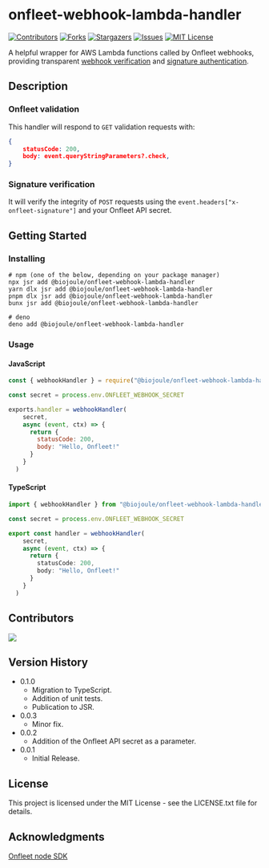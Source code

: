 
# onfleet-webhook-lambda-handler

[![Contributors][contributors-shield]][contributors-url]
[![Forks][forks-shield]][forks-url]
[![Stargazers][stars-shield]][stars-url]
[![Issues][issues-shield]][issues-url]
[![MIT License][license-shield]][license-url]

A helpful wrapper for AWS Lambda functions called by Onfleet webhooks, providing transparent [webhook verification](https://docs.onfleet.com/reference/validation) and [signature authentication](https://docs.onfleet.com/reference/secrets).

## Description

### Onfleet validation

This handler will respond to `GET` validation requests with:

```json
{
    statusCode: 200,
    body: event.queryStringParameters?.check,
}
```

### Signature verification

It will verify the integrity of `POST` requests using the `event.headers["x-onfleet-signature"]` and your Onfleet API secret.

## Getting Started

### Installing

```shell
# npm (one of the below, depending on your package manager)
npx jsr add @biojoule/onfleet-webhook-lambda-handler
yarn dlx jsr add @biojoule/onfleet-webhook-lambda-handler
pnpm dlx jsr add @biojoule/onfleet-webhook-lambda-handler
bunx jsr add @biojoule/onfleet-webhook-lambda-handler

# deno
deno add @biojoule/onfleet-webhook-lambda-handler
```

### Usage

#### JavaScript

```javascript
const { webhookHandler } = require("@biojoule/onfleet-webhook-lambda-handler");

const secret = process.env.ONFLEET_WEBHOOK_SECRET

exports.handler = webhookHandler(
    secret,
    async (event, ctx) => {
      return {
        statusCode: 200,
        body: "Hello, Onfleet!"
      }
    }
  )
```

#### TypeScript

```typescript
import { webhookHandler } from "@biojoule/onfleet-webhook-lambda-handler";

const secret = process.env.ONFLEET_WEBHOOK_SECRET

export const handler = webhookHandler(
    secret,
    async (event, ctx) => {
      return {
        statusCode: 200,
        body: "Hello, Onfleet!"
      }
    }
  )
```

## Contributors

<a href="https://github.com/biojoule/onfleet-webhook-lambda-handler/graphs/contributors">
  <img src="https://contrib.rocks/image?repo=biojoule/onfleet-webhook-lambda-handler" />
</a>

## Version History

* 0.1.0
  * Migration to TypeScript.
  * Addition of unit tests.
  * Publication to JSR.
* 0.0.3
  * Minor fix.
* 0.0.2
  * Addition of the Onfleet API secret as a parameter.
* 0.0.1
  * Initial Release.

## License

This project is licensed under the MIT License - see the LICENSE.txt file for details.

## Acknowledgments

[Onfleet node SDK](https://github.com/onfleet/node-onfleet)

[contributors-shield]: https://img.shields.io/github/contributors/biojoule/onfleet-webhook-lambda-handler.svg?style=for-the-badge
[contributors-url]: https://github.com/biojoule/onfleet-webhook-lambda-handler/graphs/contributors
[forks-shield]: https://img.shields.io/github/forks/biojoule/onfleet-webhook-lambda-handler.svg?style=for-the-badge
[forks-url]: https://github.com/biojoule/onfleet-webhook-lambda-handler/network/members
[stars-shield]: https://img.shields.io/github/stars/biojoule/onfleet-webhook-lambda-handler.svg?style=for-the-badge
[stars-url]: https://github.com/biojoule/onfleet-webhook-lambda-handler/stargazers
[issues-shield]: https://img.shields.io/github/issues/biojoule/onfleet-webhook-lambda-handler.svg?style=for-the-badge
[issues-url]: https://github.com/biojoule/onfleet-webhook-lambda-handler/issues
[license-shield]: https://img.shields.io/github/license/biojoule/onfleet-webhook-lambda-handler.svg?style=for-the-badge
[license-url]: https://github.com/biojoule/onfleet-webhook-lambda-handler/blob/master/LICENSE.txt
